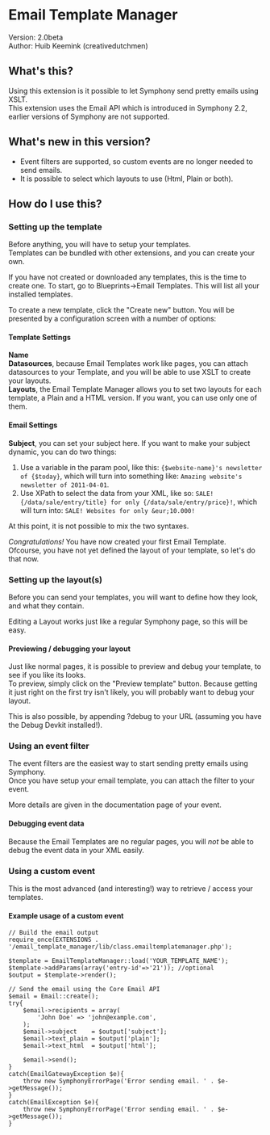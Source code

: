 Email Template Manager
===========================

Version:	2.0beta   
Author:		Huib Keemink (creativedutchmen)

What's this?
------------------------

Using this extension is it possible to let Symphony send pretty emails using XSLT.   
This extension uses the Email API which is introduced in Symphony 2.2, earlier versions of Symphony are not supported.

What's new in this version?
-----------------------

 - Event filters are supported, so custom events are no longer needed to send emails.
 - It is possible to select which layouts to use (Html, Plain or both).

How do I use this?
--------------------

### Setting up the template

Before anything, you will have to setup your templates.   
Templates can be bundled with other extensions, and you can create your own.

If you have not created or downloaded any templates, this is the time to create one.
To start, go to Blueprints->Email Templates. This will list all your installed templates.

To create a new template, click the "Create new" button. You will be presented by a configuration screen with a number of options:

#### Template Settings

**Name**   
**Datasources**, because Email Templates work like pages, you can attach datasources to your Template, and you will be able to use XSLT to create your layouts.   
**Layouts**, the Email Template Manager allows you to set two layouts for each template, a Plain and a HTML version. If you want, you can use only one of them.

#### Email Settings

**Subject**, you can set your subject here. If you want to make your subject dynamic, you can do two things:   
1.	Use a variable in the param pool, like this: `{$website-name}'s newsletter of {$today}`, which will turn into something like: `Amazing website's newsletter of 2011-04-01`.
2.	Use XPath to select the data from your XML, like so: `SALE! {/data/sale/entry/title} for only {/data/sale/entry/price}!`, which will turn into: `SALE! Websites for only &eur;10.000!`

At this point, it is not possible to mix the two syntaxes.

*Congratulations!* You have now created your first Email Template.   
Ofcourse, you have not yet defined the layout of your template, so let's do that now.

### Setting up the layout(s)

Before you can send your templates, you will want to define how they look, and what they contain.

Editing a Layout works just like a regular Symphony page, so this will be easy.

#### Previewing / debugging your layout

Just like normal pages, it is possible to preview and debug your template, to see if you like its looks.   
To preview, simply click on the "Preview template" button. Because getting it just right on the first try isn't likely, you will probably want to debug your layout.

This is also possible, by appending ?debug to your URL (assuming you have the Debug Devkit installed!).

### Using an event filter

The event filters are the easiest way to start sending pretty emails using Symphony.   
Once you have setup your email template, you can attach the filter to your event.

More details are given in the documentation page of your event.

#### Debugging event data

Because the Email Templates are no regular pages, you will *not* be able to debug the event data in your XML easily.   

### Using a custom event

This is the most advanced (and interesting!) way to retrieve / access your templates.   

#### Example usage of a custom event

    // Build the email output
    require_once(EXTENSIONS . '/email_template_manager/lib/class.emailtemplatemanager.php');
    
    $template = EmailTemplateManager::load('YOUR_TEMPLATE_NAME');
    $template->addParams(array('entry-id'=>'21')); //optional
    $output = $template->render();
    
    // Send the email using the Core Email API
    $email = Email::create();
    try{
        $email->recipients = array(
            'John Doe' => 'john@example.com',
        );
        $email->subject    = $output['subject'];
        $email->text_plain = $output['plain'];
        $email->text_html  = $output['html'];
    
        $email->send();
    }
    catch(EmailGatewayException $e){
        throw new SymphonyErrorPage('Error sending email. ' . $e->getMessage());
    }
    catch(EmailException $e){
        throw new SymphonyErrorPage('Error sending email. ' . $e->getMessage());
    }

